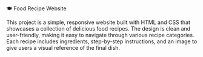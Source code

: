 🍽️ Food Recipe Website

This project is a simple, responsive website built with HTML and CSS that showcases a collection of delicious food recipes. The design is clean and user-friendly, making it easy to navigate through various recipe categories. Each recipe includes ingredients, step-by-step instructions, and an image to give users a visual reference of the final dish.
